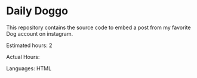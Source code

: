 # Daily Doggo
 This repository contains the source code to embed a post 
 from my favorite Dog account on instagram.
 
 Estimated hours: 2
 
 Actual Hours: 
 
 Languages: HTML
